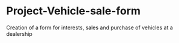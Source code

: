 # Project-Vehicle-sale-form
Creation of a form for interests, sales and purchase of vehicles at a dealership
